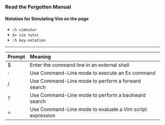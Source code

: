 ### Read the Forgotten Manual
#### Notation for Simulating Vim on the page

* `:h vimtutor`
* `$> vim tutor`
* `:h key-notation`
---

| Prompt | Meaning                                                   |
| :----- | :-------------------------------------------------------- |
| $      | Enter the command line in an external shell               |
| :      | Use Command-Line mode to execute an Ex command            |
| /      | Use Command-Line mode to perform a forward search         |
| ?      | Use Command-Line mode to perform a backward search        |
| =      | Use Command-Line mode to evaluate a Vim script expression |

